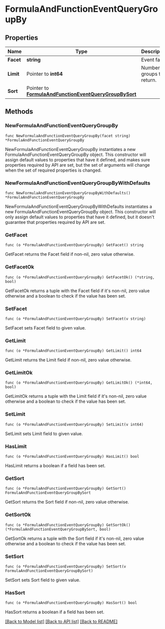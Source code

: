 # FormulaAndFunctionEventQueryGroupBy

## Properties

| Name      | Type                                                                                                 | Description                 | Notes      |
| --------- | ---------------------------------------------------------------------------------------------------- | --------------------------- | ---------- |
| **Facet** | **string**                                                                                           | Event facet.                |
| **Limit** | Pointer to **int64**                                                                                 | Number of groups to return. | [optional] |
| **Sort**  | Pointer to [**FormulaAndFunctionEventQueryGroupBySort**](FormulaAndFunctionEventQueryGroupBySort.md) |                             | [optional] |

## Methods

### NewFormulaAndFunctionEventQueryGroupBy

`func NewFormulaAndFunctionEventQueryGroupBy(facet string) *FormulaAndFunctionEventQueryGroupBy`

NewFormulaAndFunctionEventQueryGroupBy instantiates a new FormulaAndFunctionEventQueryGroupBy object.
This constructor will assign default values to properties that have it defined,
and makes sure properties required by API are set, but the set of arguments
will change when the set of required properties is changed.

### NewFormulaAndFunctionEventQueryGroupByWithDefaults

`func NewFormulaAndFunctionEventQueryGroupByWithDefaults() *FormulaAndFunctionEventQueryGroupBy`

NewFormulaAndFunctionEventQueryGroupByWithDefaults instantiates a new FormulaAndFunctionEventQueryGroupBy object.
This constructor will only assign default values to properties that have it defined,
but it doesn't guarantee that properties required by API are set.

### GetFacet

`func (o *FormulaAndFunctionEventQueryGroupBy) GetFacet() string`

GetFacet returns the Facet field if non-nil, zero value otherwise.

### GetFacetOk

`func (o *FormulaAndFunctionEventQueryGroupBy) GetFacetOk() (*string, bool)`

GetFacetOk returns a tuple with the Facet field if it's non-nil, zero value otherwise
and a boolean to check if the value has been set.

### SetFacet

`func (o *FormulaAndFunctionEventQueryGroupBy) SetFacet(v string)`

SetFacet sets Facet field to given value.

### GetLimit

`func (o *FormulaAndFunctionEventQueryGroupBy) GetLimit() int64`

GetLimit returns the Limit field if non-nil, zero value otherwise.

### GetLimitOk

`func (o *FormulaAndFunctionEventQueryGroupBy) GetLimitOk() (*int64, bool)`

GetLimitOk returns a tuple with the Limit field if it's non-nil, zero value otherwise
and a boolean to check if the value has been set.

### SetLimit

`func (o *FormulaAndFunctionEventQueryGroupBy) SetLimit(v int64)`

SetLimit sets Limit field to given value.

### HasLimit

`func (o *FormulaAndFunctionEventQueryGroupBy) HasLimit() bool`

HasLimit returns a boolean if a field has been set.

### GetSort

`func (o *FormulaAndFunctionEventQueryGroupBy) GetSort() FormulaAndFunctionEventQueryGroupBySort`

GetSort returns the Sort field if non-nil, zero value otherwise.

### GetSortOk

`func (o *FormulaAndFunctionEventQueryGroupBy) GetSortOk() (*FormulaAndFunctionEventQueryGroupBySort, bool)`

GetSortOk returns a tuple with the Sort field if it's non-nil, zero value otherwise
and a boolean to check if the value has been set.

### SetSort

`func (o *FormulaAndFunctionEventQueryGroupBy) SetSort(v FormulaAndFunctionEventQueryGroupBySort)`

SetSort sets Sort field to given value.

### HasSort

`func (o *FormulaAndFunctionEventQueryGroupBy) HasSort() bool`

HasSort returns a boolean if a field has been set.

[[Back to Model list]](../README.md#documentation-for-models) [[Back to API list]](../README.md#documentation-for-api-endpoints) [[Back to README]](../README.md)
